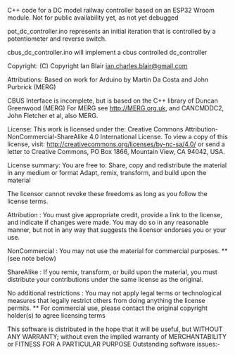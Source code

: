 C++ code for a DC model railway controller based on an ESP32 Wroom module. Not for public availability yet, as not yet debugged

pot_dc_controller.ino represents an initial iteration that is controlled by a potentiometer and reverse switch.

cbus_dc_controller.ino will implement a cbus controlled dc_controller

Copyright: (C) Copyright Ian Blair ian.charles.blair@gmail.com

Attributions: Based on work for Arduino by Martin Da Costa and John Purbrick (MERG)

CBUS Interface is incomplete, but is based on the C++ library of Duncan Greenwood (MERG) For MERG see http://MERG.org.uk, and CANCMDDC2, John Fletcher et al, also MERG.

License: This work is licensed under the: Creative Commons Attribution-NonCommercial-ShareAlike 4.0 International License. To view a copy of this license, visit: http://creativecommons.org/licenses/by-nc-sa/4.0/ or send a letter to Creative Commons, PO Box 1866, Mountain View, CA 94042, USA.

License summary: You are free to: Share, copy and redistribute the material in any medium or format Adapt, remix, transform, and build upon the material

The licensor cannot revoke these freedoms as long as you follow the license terms.

Attribution : You must give appropriate credit, provide a link to the license,
              and indicate if changes were made. You may do so in any reasonable manner,
              but not in any way that suggests the licensor endorses you or your use.

NonCommercial : You may not use the material for commercial purposes. **(see note below)

ShareAlike : If you remix, transform, or build upon the material, you must distribute
             your contributions under the same license as the original.

No additional restrictions : You may not apply legal terms or technological measures that
                             legally restrict others from doing anything the license permits.
** For commercial use, please contact the original copyright holder(s) to agree licensing terms

This software is distributed in the hope that it will be useful, but WITHOUT ANY
WARRANTY; without even the implied warranty of MERCHANTABILITY or FITNESS FOR A PARTICULAR PURPOSE
Outstanding software issues:-

